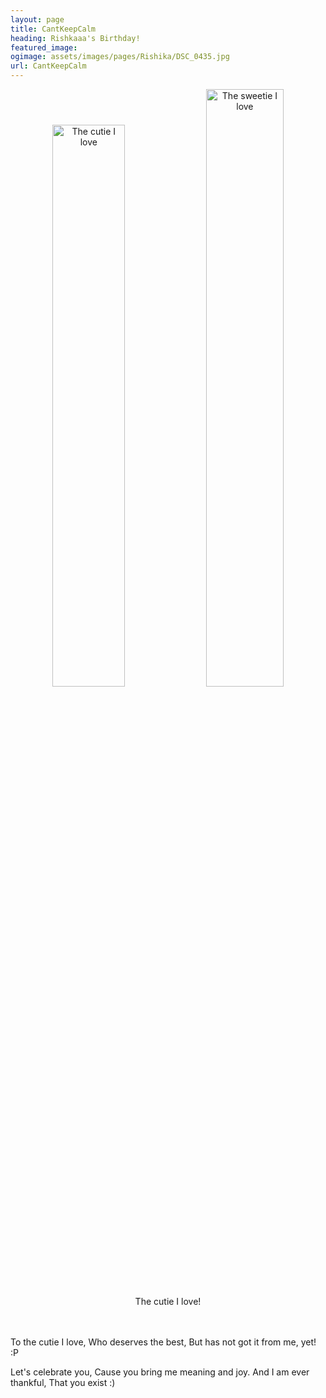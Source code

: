 ```yaml
---
layout: page
title: CantKeepCalm
heading: Rishkaaa's Birthday!
featured_image:
ogimage: assets/images/pages/Rishika/DSC_0435.jpg
url: CantKeepCalm
---
```


<div class="powr-birthday-countdown" id="27ebaf78_1604053080"></div><script src="https://www.powr.io/powr.js?platform=html"></script>
<p align="center">
<img src="assets/images/pages/Rishika/DSC_0435.jpg" width="48%" alt="The cutie I love"> <img src="assets/images/pages/Rishika/IMG_20200104_224923_1.jpg" width="49.5%" alt="The sweetie I love">
<br>
The cutie I love!
<br><br><br>

To the cutie I love,
Who deserves the best,
But has not got it from me, yet! :P

Let's celebrate you,
Cause you bring me meaning and joy.
And I am ever thankful,
That you exist :)
</p>
<br><br><br><br><br><br>
